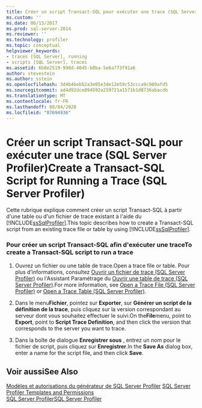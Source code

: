 ```yaml
---
title: Créer un script Transact-SQL pour exécuter une trace (SQL Server Profiler) | Microsoft Docs
ms.custom: ''
ms.date: 06/13/2017
ms.prod: sql-server-2014
ms.reviewer: ''
ms.technology: profiler
ms.topic: conceptual
helpviewer_keywords:
- traces [SQL Server], running
- scripts [SQL Server], traces
ms.assetid: 6b0e2519-998d-40d5-b8ba-5e6a773f91a6
author: stevestein
ms.author: sstein
ms.openlocfilehash: 3d4b4bebb2a3e05e3de12e59c53ccca9c980afd5
ms.sourcegitcommit: ad4d92dce894592a259721a1571b1d8736abacdb
ms.translationtype: MT
ms.contentlocale: fr-FR
ms.lasthandoff: 08/04/2020
ms.locfileid: "87694936"
---
```

# <a name="create-a-transact-sql-script-for-running-a-trace-sql-server-profiler"></a><span data-ttu-id="c9617-102">Créer un script Transact-SQL pour exécuter une trace (SQL Server Profiler)</span><span class="sxs-lookup"><span data-stu-id="c9617-102">Create a Transact-SQL Script for Running a Trace (SQL Server Profiler)</span></span>
  <span data-ttu-id="c9617-103">Cette rubrique explique comment créer un script Transact-SQL à partir d'une table ou d'un fichier de trace existant à l'aide du [!INCLUDE[ssSqlProfiler](../../includes/sssqlprofiler-md.md)].</span><span class="sxs-lookup"><span data-stu-id="c9617-103">This topic describes how to create a Transact-SQL script from an existing trace file or table by using [!INCLUDE[ssSqlProfiler](../../includes/sssqlprofiler-md.md)].</span></span>  
  
### <a name="to-create-a-transact-sql-script-to-run-a-trace"></a><span data-ttu-id="c9617-104">Pour créer un script Transact-SQL afin d'exécuter une trace</span><span class="sxs-lookup"><span data-stu-id="c9617-104">To create a Transact-SQL script to run a trace</span></span>  
  
1.  <span data-ttu-id="c9617-105">Ouvrez un fichier ou une table de trace.</span><span class="sxs-lookup"><span data-stu-id="c9617-105">Open a trace file or table.</span></span> <span data-ttu-id="c9617-106">Pour plus d’informations, consultez [Ouvrir un fichier de trace &#40;SQL Server Profiler&#41;](open-a-trace-file-sql-server-profiler.md) ou l'Assistant Paramétrage du [Ouvrir une table de trace &#40;SQL Server Profiler&#41;](open-a-trace-table-sql-server-profiler.md).</span><span class="sxs-lookup"><span data-stu-id="c9617-106">For more information, see [Open a Trace File &#40;SQL Server Profiler&#41;](open-a-trace-file-sql-server-profiler.md) or [Open a Trace Table &#40;SQL Server Profiler&#41;](open-a-trace-table-sql-server-profiler.md).</span></span>  
  
2.  <span data-ttu-id="c9617-107">Dans le menu**Fichier**, pointez sur **Exporter**, sur **Générer un script de la définition de la trace**, puis cliquez sur la version correspondant au serveur dont vous souhaitez effectuer le suivi.</span><span class="sxs-lookup"><span data-stu-id="c9617-107">On the**File**menu, point to **Export**, point to **Script Trace Definition**, and then click the version that corresponds to the server you want to trace.</span></span>  
  
3.  <span data-ttu-id="c9617-108">Dans la boîte de dialogue **Enregistrer sous** , entrez un nom pour le fichier de script, puis cliquez sur **Enregistrer**.</span><span class="sxs-lookup"><span data-stu-id="c9617-108">In the **Save As** dialog box, enter a name for the script file, and then click **Save**.</span></span>  
  
## <a name="see-also"></a><span data-ttu-id="c9617-109">Voir aussi</span><span class="sxs-lookup"><span data-stu-id="c9617-109">See Also</span></span>  
 <span data-ttu-id="c9617-110">[Modèles et autorisations du générateur de SQL Server Profiler](sql-server-profiler-templates-and-permissions.md) </span><span class="sxs-lookup"><span data-stu-id="c9617-110">[SQL Server Profiler Templates and Permissions](sql-server-profiler-templates-and-permissions.md) </span></span>  
 [<span data-ttu-id="c9617-111">SQL Server Profiler</span><span class="sxs-lookup"><span data-stu-id="c9617-111">SQL Server Profiler</span></span>](sql-server-profiler.md)  
  
  
